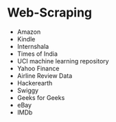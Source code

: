# Web-Scraping

- Amazon
- Kindle
- Internshala
- Times of India
- UCI machine learning repository
- Yahoo Finance
- Airline Review Data
- Hackerearth
- Swiggy
- Geeks for Geeks
- eBay
- IMDb
